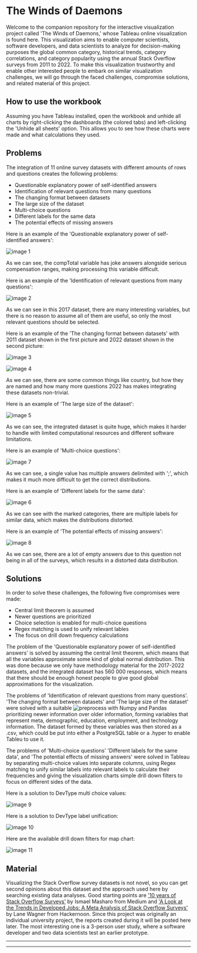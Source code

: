 # The Winds of Daemons


Welcome to the companion repository for the interactive visualization project called 'The Winds of Daemons,' whose Tableau online visualization is found here. This visualization aims to enable computer scientists, software developers, and data scientists to analyze for decision-making purposes the global common category, historical trends, category correlations, and category popularity using the annual Stack Overflow surveys from 2011 to 2022. To make this visualization trustworthy and enable other interested people to embark on similar visualization challenges, we will go through the faced challenges, compromise solutions, and related material of this project.


## How to use the workbook


Assuming you have Tableau installed, open the workbook and unhide all charts by right-clicking the dashboards (the colored tabs) and left-clicking the 'Unhide all sheets' option. This allows you to see how these charts were made and what calculations they used.


## Problems


The integration of 11 online survey datasets with different amounts of rows and questions creates the following problems:


- Questionable explanatory power of self-identified answers
- Identification of relevant questions from many questions
- The changing format between datasets
- The large size of the dataset
- Multi-choice questions
- Different labels for the same data
- The potential effects of missing answers


Here is an example of the 'Questionable explanatory power of self-identified answers':


![image 1](https://github.com/Bey0ndH0riz0ns/TWD/blob/main/Images/Example_Problem_1.PNG)


As we can see, the compTotal variable has joke answers alongside serious compensation ranges, making processing this variable difficult.


Here is an example of the 'Identification of relevant questions from many questions':


![image 2](https://github.com/Bey0ndH0riz0ns/TWD/blob/main/Images/Example_Problem_2.PNG)


As we can see in this 2017 dataset, there are many interesting variables, but there is no reason to assume all of them are useful, so only the most relevant questions should be selected.


Here is an example of the 'The changing format between datasets' with 2011 dataset shown in the first picture and 2022 dataset shown in the second picture:


![image 3](https://github.com/Bey0ndH0riz0ns/TWD/blob/main/Images/Example_Problem_3_1.PNG)


![image 4](https://github.com/Bey0ndH0riz0ns/TWD/blob/main/Images/Example_Problem_3_2.PNG)


As we can see, there are some common things like country, but how they are named and how many more questions 2022 has makes integrating these datasets non-trivial.


Here is an example of 'The large size of the dataset':


![image 5](https://github.com/Bey0ndH0riz0ns/TWD/blob/main/Images/Example_Problem_4.PNG)


As we can see, the integrated dataset is quite huge, which makes it harder to handle with limited computational resources and different software limitations.

Here is an example of 'Multi-choice questions':


![image 7](https://github.com/Bey0ndH0riz0ns/TWD/blob/main/Images/Example_Problem_6.PNG)


As we can see, a single value has multiple answers delimited with ';', which makes it much more difficult to get the correct distributions.


Here is an example of 'Different labels for the same data':


![image 6](https://github.com/Bey0ndH0riz0ns/TWD/blob/main/Images/Example_Problem_5.PNG)


As we can see with the marked categories, there are multiple labels for similar data, which makes the distributions distorted.


Here is an example of 'The potential effects of missing answers':


![image 8](https://github.com/Bey0ndH0riz0ns/TWD/blob/main/Images/Example_Problem_7.PNG)


As we can see, there are a lot of empty answers due to this question not being in all of the surveys, which results in a distorted data distribution.


## Solutions


In order to solve these challenges, the following five compromises were made: 


- Central limit theorem is assumed
- Newer questions are prioritized
- Choice selection is enabled for multi-choice questions
- Regex matching is used to unify relevant lables
- The focus on drill down frequency calculations


The problem of the 'Questionable explanatory power of self-identified answers' is solved by assuming the central limit theorem, which means that all the variables approximate some kind of global normal distribution. This was done because we only have methodology material for the 2017-2022 datasets, and the integrated dataset has 560 000 responses, which means that there should be enough honest people to give good global approximations for the visualization.   


The problems of 'Identification of relevant questions from many questions'. 'The changing format between datasets' and 'The large size of the dataset' were solved with a suitable ![preprocess](https://github.com/Bey0ndH0riz0ns/TWD/blob/main/SO_survey_unified_preprocess_2011_2022.ipynb) with Numpy and Pandas prioritizing newer information over older information, forming variables that represent meta, demographic, education, employment, and technology information. The dataset formed by these variables was then stored as a .csv, which could be put into either a PostgreSQL table or a .hyper to enable Tableu to use it.


The problems of 'Multi-choice questions' 'Different labels for the same data', and 'The potential effects of missing answers' were solved in Tableau by separating multi-choice values into separate columns, using Regex matching to unify similar labels into relevant labels to calculate their frequencies and giving the visualization charts simple drill down filters to focus on different sides of the data. 

Here is a solution to DevType multi choice values:

![image 9](https://github.com/Bey0ndH0riz0ns/TWD/blob/main/Images/Solution_6.PNG)

Here is a solution to DevType label unification:

![image 10](https://github.com/Bey0ndH0riz0ns/TWD/blob/main/Images/Solution_5.PNG)

Here are the available drill down filters for map chart:

![image 11](https://github.com/Bey0ndH0riz0ns/TWD/blob/main/Images/Solution_7.PNG)


## Material


Visualizing the Stack Overflow survey datasets is not novel, so you can get second opinions about this dataset and the approach used here by searching existing data analyses. Good starting points are ['10 years of Stack Overflow Surveys'](https://medium.com/@ismaelmasharo/10-years-of-stack-overflow-surveys-c8ff3f662b2f) by Ismael Masharo from Medium and ['A Look at the Trends in Developed Jobs: A Meta Analysis of Stack Overflow Surveys'](https://hackernoon.com/a-look-at-the-trends-in-developer-jobs-a-meta-analysis-of-stack-overflow-surveys) by Lane Wagner from Hackernoon. Since this project was originally an individual university project, the reports created during it will be posted here later. The most interesting one is a 3-person user study, where a software developer and two data scientists test an earlier prototype. 


---



---
